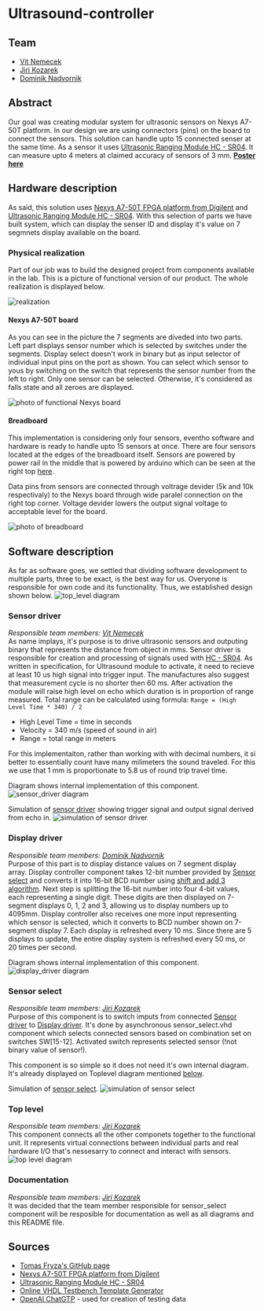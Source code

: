# Ultrasound-controller
## Team
+ [Vit Nemecek](https://github.com/nemecekvit)
+ [Jiri Kozarek](https://github.com/jir14)
+ [Dominik Nadvornik](https://github.com/nadvornikd)
## Abstract
Our goal was creating modular system for ultrasonic sensors on Nexys A7-50T platform. In our design we are using connectors (pins) on the board to connect the sensors. This solution can handle upto 15 connected senser at the same time. As a sensor it uses [Ultrasonic Ranging Module HC - SR04](https://cdn.sparkfun.com/datasheets/Sensors/Proximity/HCSR04.pdf). It can measure upto 4 meters at claimed accuracy of sensors of 3 mm.
**[Poster here](/docs/plakat2.png)**
## Hardware description
As said, this solution uses [Nexys A7-50T FPGA platform from Digilent](https://digilent.com/reference/programmable-logic/nexys-a7/start) and [Ultrasonic Ranging Module HC - SR04](https://cdn.sparkfun.com/datasheets/Sensors/Proximity/HCSR04.pdf). With this selection of parts we have built system, which can display the senser ID and display it's value on 7 segmnets display available on the board.

### Physical realization
Part of our job was to build the designed project from components available in the lab. This is a picture of functional version of our product.
The whole realization is displayed below.

![realization](/docs/photos/all.jpg)

#### Nexys A7-50T board
As you can see in the picture the 7 segments are diveded into two parts. Left part displays sensor number which is selected by switches under the segments. Display select doesn't work in binary but as input selector of individual input pins on the port as shown. You can select which sensor to yous by switching on the switch that represents the sensor number from the left to right. Only one sensor can be selected. Otherwise, it's considered as falls state and all zeroes are displayed.

![photo of functional Nexys board](/docs/photos/board.jpg)

#### Breadboard
This implementation is considering only four sensors, eventho software and hardware is ready to handle upto 15 sensors at once. There are four sensors located at the edges of the breadboard itself. Sensors are powered by power rail in the middle that is powered by arduino which can be seen at the right top [here](#physical-realization).

Data pins from sensors are connected through voltrage devider (5k and 10k respectivaly) to the Nexys board through wide paralel connection on the right top corner. Voltage devider lowers the output signal voltage to acceptable level for the board.

![photo of breadboard](/docs/photos/breadboard.jpg)

## Software description
As far as software goes, we settled that dividing software development to multiple parts, three to be exact, is the best way for us. Overyone is responsible for own code and its functionality. Thus, we established design shown below.
![top_level diagram](/Diagrams/Toplevel.svg)

### Sensor driver
<i>Responsible team members: [Vit Nemecek](https://github.com/nemecekvit)</i><br>
As name implays, it's purpose is to drive ultrasonic sensors and outputing binary that represents the distance from object in mms.
Sensor driver is responsible for creation and processing of signals used with [ HC - SR04](https://cdn.sparkfun.com/datasheets/Sensors/Proximity/HCSR04.pdf). As written in specification, for Ultrasound module to activate, it need to recieve at least 10 us high signal into trigger input. The manufactures also suggest that measurement cycle is no shorter then 60 ms. 
After activation the module will raise high level on echo which duration is in proportion of range measured. Total range can be calculated using formula:
`Range = (High Level Time * 340) / 2`

- High Level Time = time in seconds  
- Velocity = 340 m/s (speed of sound in air)
- Range = total range in meters

For this implementaiton, rather than working with with decimal numbers, it si better to essentially count have many milimeters the sound traveled. For this we use that 1 mm is proportionate to 5.8 us of round trip travel time.

Diagram shows internal implementation of this component.
![sensor_driver diagram](/Diagrams/sensor_driver.svg)

Simulation of [sensor driver](/test_benches/sensor_driver_tb.vhd) showing trigger signal and output signal derived from echo in.
![simulation of sensor driver](/docs/photos/sensor_driver_tb.png)

### Display driver
<i>Responsible team members: [Dominik Nadvornik](https://github.com/nadvornikd)</i><br>
Purpose of this part is to display distance values on 7 segment display array.
Display controller component takes 12-bit number provided by [Sensor select](#sensor-select) and converts it into 16-bit BCD number using [shift and add 3 algorithm]( https://en.wikipedia.org/wiki/Double_dabble). Next step is splitting the 16-bit number into four 4-bit values, each representing a single digit. These digits are then displayed on 7-segment displays 0, 1, 2 and 3, allowing us to display numbers up to 4095mm. Display controller also receives one more input representing which sensor is selected, which it converts to BCD number shown on 7-segment display 7. Each display is refreshed every 10 ms. Since there are 5 displays to update, the entire display system is refreshed every 50 ms, or 20 times per second.

Diagram shows internal implementation of this component.
![display_driver diagram](/Diagrams/display_controller.svg)
### Sensor select
<i>Responsible team members: [Jiri Kozarek](https://github.com/jir14)</i><br>
Purpose of this component is to switch imputs from connected [Sensor driver](#sensor-driver) to [Display driver](#display-driver). It's done by asynchronous sensor_select.vhd component which selects connected sensors based on combination set on switches SW[15-12]. Activated switch represents selected sensor (!not binary value of sensor!).


This component is so simple so it does not need it's own internal diagram. It's already displayed on Toplevel diagram mentioned [below](#top-level).

Simulation of [sensor select](/test_benches/sensor_select_tb.vhd).
![simulation of sensor select](/docs/photos/sensor_select_tb.png)

### Top level
<i>Responsible team members: [Jiri Kozarek](https://github.com/jir14)</i><br>
This component connects all the other componets together to the functional unit. It represents virtual connections between individual parts and real hardware I/O that's nessesarry to connect and interact with sensors.
![top level diagram](/Diagrams/Toplevel.svg)

### Documentation
<i>Responsible team members: [Jiri Kozarek](https://github.com/jir14)</i><br>
It was decided that the team member responsible for sensor_select component will be resposible for documentation as well as all diagrams and this README file.

## Sources
+ [Tomas Fryza's GitHub page](https://github.com/tomas-fryza/vhdl-labs)
+ [Nexys A7-50T FPGA platform from Digilent](https://digilent.com/reference/programmable-logic/nexys-a7/start)
+ [Ultrasonic Ranging Module HC - SR04](https://cdn.sparkfun.com/datasheets/Sensors/Proximity/HCSR04.pdf)
+ [Online VHDL Testbench Template Generator](https://vhdl.lapinoo.net/)
+ [OpenAI ChatGTP](https://openai.com/) - used for creation of testing data
